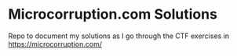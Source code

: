 # Microcorruption.com Solutions

Repo to document my solutions as I go through the CTF exercises in https://microcorruption.com/

